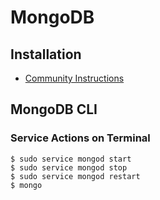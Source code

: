 # MongoDB

## Installation

* [Community Instructions](https://docs.mongodb.com/manual/tutorial/install-mongodb-on-ubuntu/)

## MongoDB CLI

### Service Actions on Terminal
```shell
$ sudo service mongod start
$ sudo service mongod stop
$ sudo service mongod restart
$ mongo
```
